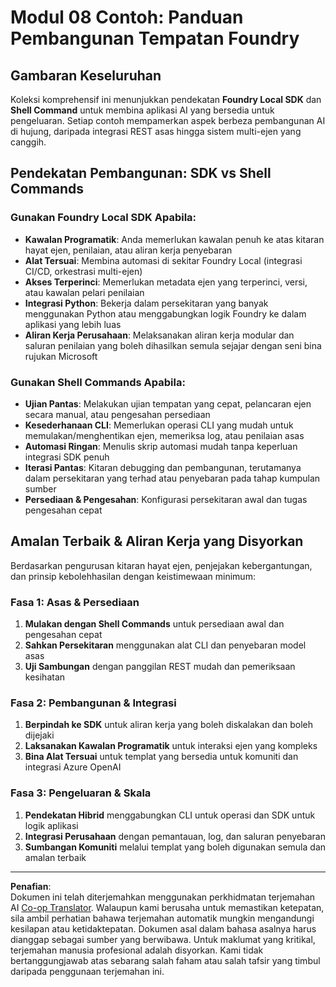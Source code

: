 <!--
CO_OP_TRANSLATOR_METADATA:
{
  "original_hash": "729f809c84e99609364180c090c43405",
  "translation_date": "2025-10-01T02:08:44+00:00",
  "source_file": "Module08/samples/README.md",
  "language_code": "ms"
}
-->
# Modul 08 Contoh: Panduan Pembangunan Tempatan Foundry

## Gambaran Keseluruhan

Koleksi komprehensif ini menunjukkan pendekatan **Foundry Local SDK** dan **Shell Command** untuk membina aplikasi AI yang bersedia untuk pengeluaran. Setiap contoh mempamerkan aspek berbeza pembangunan AI di hujung, daripada integrasi REST asas hingga sistem multi-ejen yang canggih.

## Pendekatan Pembangunan: SDK vs Shell Commands

### Gunakan Foundry Local SDK Apabila:

- **Kawalan Programatik**: Anda memerlukan kawalan penuh ke atas kitaran hayat ejen, penilaian, atau aliran kerja penyebaran
- **Alat Tersuai**: Membina automasi di sekitar Foundry Local (integrasi CI/CD, orkestrasi multi-ejen)
- **Akses Terperinci**: Memerlukan metadata ejen yang terperinci, versi, atau kawalan pelari penilaian
- **Integrasi Python**: Bekerja dalam persekitaran yang banyak menggunakan Python atau menggabungkan logik Foundry ke dalam aplikasi yang lebih luas
- **Aliran Kerja Perusahaan**: Melaksanakan aliran kerja modular dan saluran penilaian yang boleh dihasilkan semula sejajar dengan seni bina rujukan Microsoft

### Gunakan Shell Commands Apabila:

- **Ujian Pantas**: Melakukan ujian tempatan yang cepat, pelancaran ejen secara manual, atau pengesahan persediaan
- **Kesederhanaan CLI**: Memerlukan operasi CLI yang mudah untuk memulakan/menghentikan ejen, memeriksa log, atau penilaian asas
- **Automasi Ringan**: Menulis skrip automasi mudah tanpa keperluan integrasi SDK penuh
- **Iterasi Pantas**: Kitaran debugging dan pembangunan, terutamanya dalam persekitaran yang terhad atau penyebaran pada tahap kumpulan sumber
- **Persediaan & Pengesahan**: Konfigurasi persekitaran awal dan tugas pengesahan cepat

## Amalan Terbaik & Aliran Kerja yang Disyorkan

Berdasarkan pengurusan kitaran hayat ejen, penjejakan kebergantungan, dan prinsip kebolehhasilan dengan keistimewaan minimum:

### Fasa 1: Asas & Persediaan
1. **Mulakan dengan Shell Commands** untuk persediaan awal dan pengesahan cepat
2. **Sahkan Persekitaran** menggunakan alat CLI dan penyebaran model asas
3. **Uji Sambungan** dengan panggilan REST mudah dan pemeriksaan kesihatan

### Fasa 2: Pembangunan & Integrasi
1. **Berpindah ke SDK** untuk aliran kerja yang boleh diskalakan dan boleh dijejaki
2. **Laksanakan Kawalan Programatik** untuk interaksi ejen yang kompleks
3. **Bina Alat Tersuai** untuk templat yang bersedia untuk komuniti dan integrasi Azure OpenAI

### Fasa 3: Pengeluaran & Skala
1. **Pendekatan Hibrid** menggabungkan CLI untuk operasi dan SDK untuk logik aplikasi
2. **Integrasi Perusahaan** dengan pemantauan, log, dan saluran penyebaran
3. **Sumbangan Komuniti** melalui templat yang boleh digunakan semula dan amalan terbaik

---

**Penafian**:  
Dokumen ini telah diterjemahkan menggunakan perkhidmatan terjemahan AI [Co-op Translator](https://github.com/Azure/co-op-translator). Walaupun kami berusaha untuk memastikan ketepatan, sila ambil perhatian bahawa terjemahan automatik mungkin mengandungi kesilapan atau ketidaktepatan. Dokumen asal dalam bahasa asalnya harus dianggap sebagai sumber yang berwibawa. Untuk maklumat yang kritikal, terjemahan manusia profesional adalah disyorkan. Kami tidak bertanggungjawab atas sebarang salah faham atau salah tafsir yang timbul daripada penggunaan terjemahan ini.